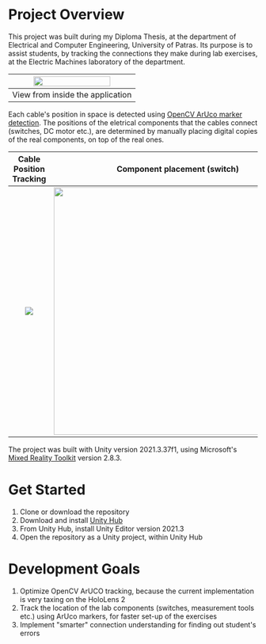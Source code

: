 # Project Overview
This project was built during my Diploma Thesis, at the department of Electrical and Computer Engineering, University of Patras.
Its purpose is to assist students, by tracking the connections they make during lab exercises, at the Electric Machines laboratory of the department.

<p align="center">
  
| <img src="https://github.com/user-attachments/assets/1d2987dc-b66d-4938-8f46-685ce53abfdc" width="80%"> |
| :---: |
| View from inside the application|
</p>


Each cable's position in space is detected using [OpenCV ArUco marker detection](https://docs.opencv.org/4.x/d5/dae/tutorial_aruco_detection.html). 
The positions of the eletrical components that the cables connect (switches, DC motor etc.), are determined by manually placing digital copies of the real components, on top of the real ones.

Cable Position Tracking          | Component placement (switch)
:-------------------------:|:-------------------------:
<img src = "https://github.com/user-attachments/assets/3b32875b-4e01-4114-874e-8ce9c58837f5">  |  <img width = "500px" src = "https://github.com/user-attachments/assets/4d929372-60a7-4d38-92fe-228d59c984ee">

The project was built with Unity version 2021.3.37f1, using Microsoft's [Mixed Reality Toolkit](https://github.com/microsoft/MixedRealityToolkit-Unity) version 2.8.3.

# Get Started

1. Clone or download the repository
2. Download and install [Unity Hub]([url](https://unity.com/download))
3. From Unity Hub, install Unity Editor version 2021.3
4. Open the repository as a Unity project, within Unity Hub

# Development Goals

1. Optimize OpenCV ArUCO tracking, because the current implementation is very taxing on the HoloLens 2
2. Track the location of the lab components (switches, measurement tools etc.) using ArUco markers, for faster set-up of the exercises
3. Implement "smarter" connection understanding for finding out student's errors
